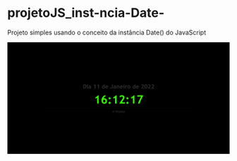 # projetoJS_inst-ncia-Date-
Projeto simples usando o conceito da instância  Date() do JavaScript

<img src="prj_img.png">
